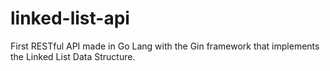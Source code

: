 # linked-list-api
First RESTful API made in Go Lang with the Gin framework that implements the Linked List Data Structure.
